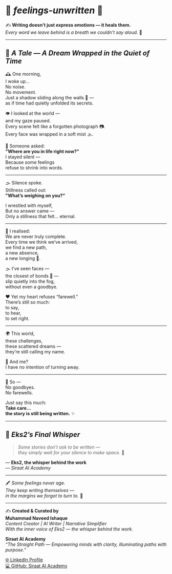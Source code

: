 # 🌿 *feelings-unwritten* 🌿

✍️ **Writing doesn’t just express emotions — it heals them.**  
_Every word we leave behind is a breath we couldn’t say aloud._ 🌸

---

## 📖 *A Tale — A Dream Wrapped in the Quiet of Time*

🕰️ One morning,  
I woke up…  
No noise.  
No movement.  
Just a shadow sliding along the walls 🍃 —  
as if time had quietly unfolded its secrets.

👁️ I looked at the world —  
and my gaze paused.  
Every scene felt like a forgotten photograph 📷.  
Every face was wrapped in a soft mist 🌫️.

💭 Someone asked:  
**"Where are you in life right now?"**  
I stayed silent —  
Because some feelings  
refuse to shrink into words.

---

🌫️ Silence spoke.  
Stillness called out:  
**"What’s weighing on you?"**

I wrestled with myself,  
But no answer came —  
Only a stillness that felt… eternal.

---

🌱 I realised:  
We are never truly complete.  
Every time we think we’ve arrived,  
we find a new path,  
a new absence,  
a new longing 🌊.

🌫️ I’ve seen faces —  
the closest of bonds 🤝 —  
slip quietly into the fog,  
without even a goodbye.

❤️ Yet my heart refuses “farewell.”  
There’s still so much:  
to say,  
to hear,  
to set right.

---

🌍 This world,  
these challenges,  
these scattered dreams —  
they’re still calling my name.

🌟 And me?  
I have no intention of turning away.

---

🛑 So —  
No goodbyes.  
No farewells.

Just say this much:  
**Take care…  
the story is still being written.** ✨

---

## 🌙 *Eks2’s Final Whisper*

> _Some stories don’t ask to be written —_  
> _they simply wait for your silence to make space._ 🌌

— **Eks2, the whisper behind the work**  
— *Siraat AI Academy*

---

🖋️ _Some feelings never age.  
They keep writing themselves —  
in the margins we forgot to turn to._ 📖

---

✍️ **Created & Curated by**  
**Muhammad Naveed Ishaque**  
_Content Creator | AI Writer | Narrative Simplifier_  
_With the inner voice of Eks2 — the whisper behind the work._

**Siraat AI Academy**  
_“The Straight Path — Empowering minds with clarity, illuminating paths with purpose.”_

[🌐 LinkedIn Profile](https://www.linkedin.com/in/muhammad-naveed-ishaque-68b638279/)  
[💻 GitHub: Siraat AI Academy](https://github.com/siraat-ai-academy)
